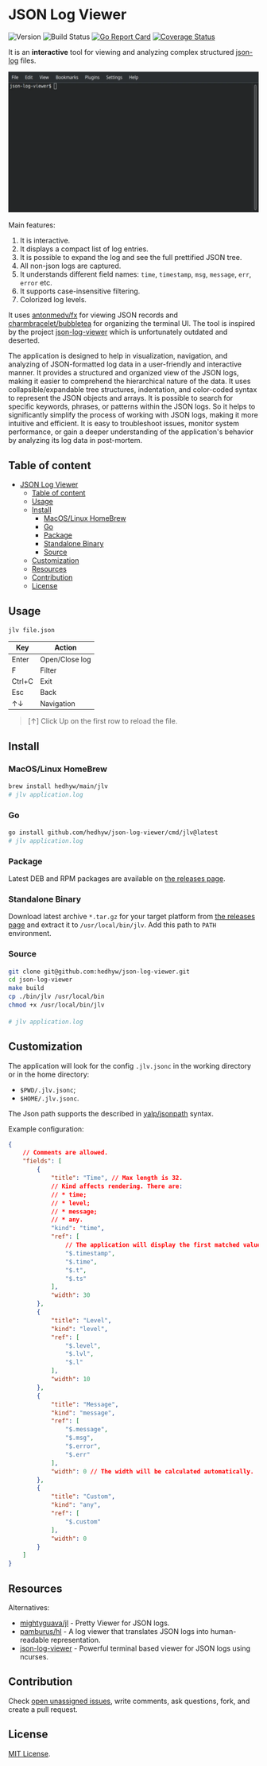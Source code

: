 # JSON Log Viewer

![Version](https://img.shields.io/github/v/tag/hedhyw/json-log-viewer)
![Build Status](https://github.com/hedhyw/json-log-viewer/actions/workflows/check.yml/badge.svg)
[![Go Report Card](https://goreportcard.com/badge/github.com/hedhyw/json-log-viewer)](https://goreportcard.com/report/github.com/hedhyw/json-log-viewer)
[![Coverage Status](https://coveralls.io/repos/github/hedhyw/json-log-viewer/badge.svg?branch=main)](https://coveralls.io/github/hedhyw/json-log-viewer?branch=main)

It is an **interactive** tool for viewing and analyzing complex structured [json-log](assets/example.log) files.

![Animation](./assets/animation.webp)

Main features:
1. It is interactive.
2. It displays a compact list of log entries.
3. It is possible to expand the log and see the full prettified JSON tree.
4. All non-json logs are captured.
5. It understands different field names: `time`, `timestamp`, `msg`, `message`, `err`, `error` etc.
6. It supports case-insensitive filtering.
7. Colorized log levels.

It uses [antonmedv/fx](https://github.com/antonmedv/fx) for viewing JSON records and [charmbracelet/bubbletea](https://github.com/charmbracelet/bubbletea) for organizing the terminal UI. The tool is inspired by the project [json-log-viewer](https://github.com/gistia/json-log-viewer) which is unfortunately outdated and deserted.

The application is designed to help in visualization, navigation, and analyzing of JSON-formatted log data in a user-friendly and interactive manner. It provides a structured and organized view of the JSON logs, making it easier to comprehend the hierarchical nature of the data. It uses collapsible/expandable tree structures, indentation, and color-coded syntax to represent the JSON objects and arrays. It is possible to search for specific keywords, phrases, or patterns within the JSON logs. So it helps to significantly simplify the process of working with JSON logs, making it more intuitive and efficient. It is easy to troubleshoot issues, monitor system performance, or gain a deeper understanding of the application's behavior by analyzing its log data in post-mortem.

## Table of content

- [JSON Log Viewer](#json-log-viewer)
    - [Table of content](#table-of-content)
    - [Usage](#usage)
    - [Install](#install)
        - [MacOS/Linux HomeBrew](#macoslinux-homebrew)
        - [Go](#go)
        - [Package](#package)
        - [Standalone Binary](#standalone-binary)
        - [Source](#source)
    - [Customization](#customization)
    - [Resources](#resources)
    - [Contribution](#contribution)
    - [License](#license)

## Usage

```sh
jlv file.json
```

| Key    | Action         |
| ------ | -------------- |
| Enter  | Open/Close log |
| F      | Filter         |
| Ctrl+C | Exit           |
| Esc    | Back           |
| ↑↓     | Navigation     |

> \[↑\] Click Up on the first row to reload the file.

## Install

### MacOS/Linux HomeBrew

```sh
brew install hedhyw/main/jlv
# jlv application.log
```

### Go

```sh
go install github.com/hedhyw/json-log-viewer/cmd/jlv@latest
# jlv application.log
```

### Package

Latest DEB and RPM packages are available on [the releases page](https://github.com/hedhyw/json-log-viewer/releases/latest).

### Standalone Binary

Download latest archive `*.tar.gz` for your target platform from [the releases page](https://github.com/hedhyw/json-log-viewer/releases/latest) and extract it to `/usr/local/bin/jlv`. Add this path to `PATH` environment.

### Source

```sh
git clone git@github.com:hedhyw/json-log-viewer.git
cd json-log-viewer
make build
cp ./bin/jlv /usr/local/bin
chmod +x /usr/local/bin/jlv

# jlv application.log
```

## Customization

The application will look for the config `.jlv.jsonc` in the working directory or in the home directory:
- `$PWD/.jlv.jsonc`;
- `$HOME/.jlv.jsonc`.

The Json path supports the described in [yalp/jsonpath](https://github.com/yalp/jsonpath#jsonpath-quick-intro) syntax.

Example configuration:
```json
{
    // Comments are allowed.
    "fields": [
        {
            "title": "Time", // Max length is 32.
            // Kind affects rendering. There are:
            // * time;
            // * level;
            // * message;
            // * any.
            "kind": "time",
            "ref": [
                // The application will display the first matched value.
                "$.timestamp",
                "$.time",
                "$.t",
                "$.ts"
            ],
            "width": 30
        },
        {
            "title": "Level",
            "kind": "level",
            "ref": [
                "$.level",
                "$.lvl",
                "$.l"
            ],
            "width": 10
        },
        {
            "title": "Message",
            "kind": "message",
            "ref": [
                "$.message",
                "$.msg",
                "$.error",
                "$.err"
            ],
            "width": 0 // The width will be calculated automatically.
        },
        {
            "title": "Custom",
            "kind": "any",
            "ref": [
                "$.custom"
            ],
            "width": 0
        }
    ]
}
```

## Resources

Alternatives:
- [mightyguava/jl](https://github.com/mightyguava/jl) - Pretty Viewer for JSON logs.
- [pamburus/hl](https://github.com/pamburus/hl) - A log viewer that translates JSON logs into human-readable representation.
- [json-log-viewer](https://github.com/gistia/json-log-viewer) - Powerful terminal based viewer for JSON logs using ncurses.

## Contribution

Check [open unassigned issues](https://github.com/hedhyw/json-log-viewer/issues), write comments, ask questions, fork, and create a pull request.

## License

[MIT License](LICENSE).
